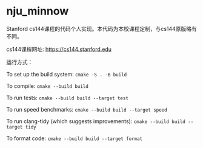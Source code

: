 nju_minnow
==============================

Stanford cs144课程的代码个人实现。本代码为本校课程定制，与cs144原版略有不同。

cs144课程网址: https://cs144.stanford.edu

运行方式：

To set up the build system: `cmake -S . -B build`

To compile: `cmake --build build`

To run tests: `cmake --build build --target test`

To run speed benchmarks: `cmake --build build --target speed`

To run clang-tidy (which suggests improvements): `cmake --build build --target tidy`

To format code: `cmake --build build --target format`
